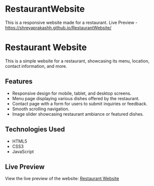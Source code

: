 # RestaurantWebsite
This is a responsive website made for a restaurant.
Live Preview - https://shreyaprakashh.github.io/RestaurantWebsite/
# Restaurant Website

This is a simple website for a restaurant, showcasing its menu, location, contact information, and more.

## Features

- Responsive design for mobile, tablet, and desktop screens.
- Menu page displaying various dishes offered by the restaurant.
- Contact page with a form for users to submit inquiries or feedback.
- Smooth scrolling navigation.
- Image slider showcasing restaurant ambiance or featured dishes.

## Technologies Used

- HTML5
- CSS3
- JavaScript

## Live Preview

View the live preview of the website: [Restaurant Website](https://shreyaprakashh.github.io/RestaurantWebsite/)

